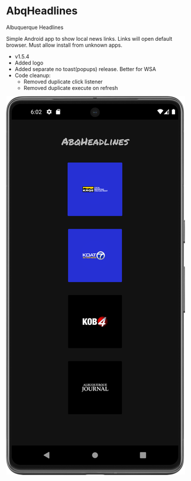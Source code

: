 # AbqHeadlines 
Albuquerque Headlines

Simple Android app to show local news links. Links will open default browser.
Must allow install from unknown apps.

- v1.5.4
- Added logo
- Added separate no toast(popups) release. Better for WSA
- Code cleanup:
  - Removed duplicate click listener
  - Removed duplicate execute on refresh

![Alt text](/Screenshot1.png "Screenshot1")